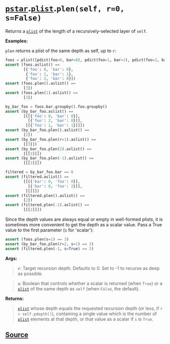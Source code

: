 # [`pstar`](./pstar.md).[`plist`](./pstar_plist.md).`plen(self, r=0, s=False)`

Returns a [`plist`](./pstar_plist.md) of the length of a recursively-selected layer of `self`.

**Examples:**

`plen` returns a plist of the same depth as self, up to `r`:
```python
foos = plist([pdict(foo=0, bar=0), pdict(foo=1, bar=1), pdict(foo=2, bar=0)])
assert (foos.aslist() ==
        [{'foo': 0, 'bar': 0},
         {'foo': 1, 'bar': 1},
         {'foo': 2, 'bar': 0}])
assert (foos.plen().aslist() ==
        [3])
assert (foos.plen(1).aslist() ==
        [3])

by_bar_foo = foos.bar.groupby().foo.groupby()
assert (by_bar_foo.aslist() ==
        [[[{'foo': 0, 'bar': 0}],
          [{'foo': 2, 'bar': 0}]],
         [[{'foo': 1, 'bar': 1}]]])
assert (by_bar_foo.plen().aslist() ==
        [2])
assert (by_bar_foo.plen(r=1).aslist() ==
        [[3]])
assert (by_bar_foo.plen(2).aslist() ==
        [[[3]]])
assert (by_bar_foo.plen(-1).aslist() ==
        [[[3]]])

filtered = by_bar_foo.bar == 0
assert (filtered.aslist() ==
        [[[{'bar': 0, 'foo': 0}],
          [{'bar': 0, 'foo': 2}]],
         [[]]])
assert (filtered.plen().aslist() ==
        [2])
assert (filtered.plen(-1).aslist() ==
        [[[2]]])
```

Since the depth values are always equal or empty in well-formed plists, it
is sometimes more convenient to get the depth as a scalar value. Pass a True
value to the first parameter (`s` for 'scalar'):
```python
assert (foos.plen(s=1) == 3)
assert (by_bar_foo.plen(r=2, s=1) == 3)
assert (filtered.plen(-1, s=True) == 2)
```

**Args:**

>    **`r`**: Target recursion depth. Defaults to 0. Set to -1 to recurse as deep as
>       possible.

>    **`s`**: Boolean that controls whether a scalar is returned (when `True`) or a
>       [`plist`](./pstar_plist.md) of the same depth as `self` (when `False`, the default).

**Returns:**

>    [`plist`](./pstar_plist.md) whose depth equals the requested recursion depth (or less, if
>    `r > self.pdepth()`), containing a single value which is the number of
>    [`plist`](./pstar_plist.md) elements at that depth, or that value as a scalar if `s` is `True`.



## [Source](../pstar/pstar.py#L5145-L5221)